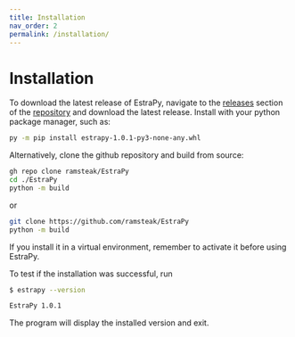 ```yaml
---
title: Installation
nav_order: 2
permalink: /installation/
---
```


# Installation

To download the latest release of EstraPy, navigate to the [releases](https://github.com/ramsteak/EstraPy/releases) section of the [repository](https://github.com/ramsteak/EstraPy/) and download the latest release. Install with your python package manager, such as:

```sh
py -m pip install estrapy-1.0.1-py3-none-any.whl
```

Alternatively, clone the github repository and build from source:

```sh
gh repo clone ramsteak/EstraPy
cd ./EstraPy
python -m build
```

or

```sh
git clone https://github.com/ramsteak/EstraPy
python -m build
```

If you install it in a virtual environment, remember to activate it before using EstraPy.

To test if the installation was successful, run

```sh
$ estrapy --version

EstraPy 1.0.1
```

The program will display the installed version and exit.
